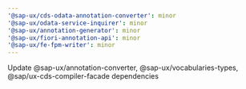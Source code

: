 ```yaml
---
'@sap-ux/cds-odata-annotation-converter': minor
'@sap-ux/odata-service-inquirer': minor
'@sap-ux/annotation-generator': minor
'@sap-ux/fiori-annotation-api': minor
'@sap-ux/fe-fpm-writer': minor
---
```


Update @sap-ux/annotation-converter, @sap-ux/vocabularies-types, @sap/ux-cds-compiler-facade dependencies
